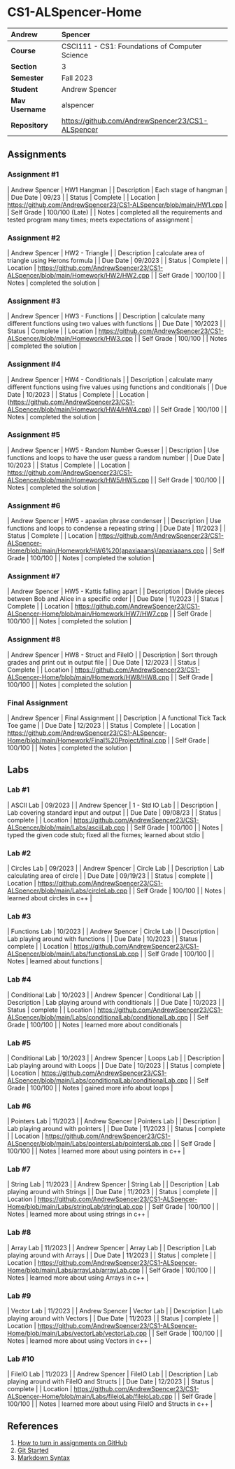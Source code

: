 # CS1-ALSpencer-Home

| Andrew | Spencer |
|:---|:---|
| **Course** | CSCI111 - CS1: Foundations of Computer Science |
| **Section** | 3 |
| **Semester** | Fall 2023 |
| **Student** | Andrew Spencer |
| **Mav Username**            | alspencer |
| **Repository**          | https://github.com/AndrewSpencer23/CS1-ALSpencer |

## Assignments

### Assignment #1

| Andrew Spencer | HW1 Hangman |
| Description | Each stage of hangman |
| Due Date | 09/23 |
| Status | Complete |
| Location | https://github.com/AndrewSpencer23/CS1-ALSpencer/blob/main/HW1.cpp |
| Self Grade | 100/100 (Late) |
| Notes | completed all the requirements and tested program many times; meets expectations of assignment |


### Assignment #2

| Andrew Spencer | HW2 - Triangle |
| Description | calculate area of triangle using Herons formula |
| Due Date | 09/2023 |
| Status | Complete |
| Location | https://github.com/AndrewSpencer23/CS1-ALSpencer/blob/main/Homework/HW2/HW2.cpp |
| Self Grade | 100/100 |
| Notes | completed the solution |


### Assignment #3

| Andrew Spencer | HW3 - Functions |
| Description | calculate many different functions using two values with functions |
| Due Date | 10/2023 |
| Status | Complete |
| Location | https://github.com/AndrewSpencer23/CS1-ALSpencer/blob/main/Homework/HW3.cpp |
| Self Grade | 100/100 |
| Notes | completed the solution |

### Assignment #4

| Andrew Spencer | HW4 - Conditionals |
| Description | calculate many different functions using five values using functions and conditionals |
| Due Date | 10/2023 |
| Status | Complete |
| Location | (https://github.com/AndrewSpencer23/CS1-ALSpencer/blob/main/Homework/HW4/HW4.cpp) |
| Self Grade | 100/100 |
| Notes | completed the solution |

### Assignment #5

| Andrew Spencer | HW5 - Random Number Guesser |
| Description | Use functions and loops to have the user guess a random number |
| Due Date | 10/2023 |
| Status | Complete |
| Location | https://github.com/AndrewSpencer23/CS1-ALSpencer/blob/main/Homework/HW5/HW5.cpp |
| Self Grade | 100/100 |
| Notes | completed the solution |

### Assignment #6

| Andrew Spencer | HW5 - apaxian phrase condenser |
| Description | Use functions and loops to condense a repeating string |
| Due Date | 11/2023 |
| Status | Complete |
| Location | https://github.com/AndrewSpencer23/CS1-ALSpencer-Home/blob/main/Homework/HW6%20(apaxiaaans)/apaxiaaans.cpp |
| Self Grade | 100/100 |
| Notes | completed the solution |

### Assignment #7

| Andrew Spencer | HW5 - Kattis falling apart |
| Description | Divide pieces between Bob and Alice in a specific order |
| Due Date | 11/2023 |
| Status | Complete |
| Location | https://github.com/AndrewSpencer23/CS1-ALSpencer-Home/blob/main/Homework/HW7/HW7.cpp |
| Self Grade | 100/100 |
| Notes | completed the solution |

### Assignment #8

| Andrew Spencer | HW8 - Struct and FileIO |
| Description | Sort through grades and print out in output file |
| Due Date | 12/2023 |
| Status | Complete |
| Location | https://github.com/AndrewSpencer23/CS1-ALSpencer-Home/blob/main/Homework/HW8/HW8.cpp |
| Self Grade | 100/100 |
| Notes | completed the solution |

### Final Assignment

| Andrew Spencer | Final Assignment |
| Description | A functional Tick Tack Toe game |
| Due Date | 12/2023 |
| Status | Complete |
| Location | https://github.com/AndrewSpencer23/CS1-ALSpencer-Home/blob/main/Homework/Final%20Project/final.cpp |
| Self Grade | 100/100 |
| Notes | completed the solution |


## Labs


### Lab #1

| ASCII Lab | 09/2023 |
| Andrew Spencer | 1 - Std IO Lab |
| Description | Lab covering standard input and output |
| Due Date | 09/08/23 |
| Status | complete |
| Location | https://github.com/AndrewSpencer23/CS1-ALSpencer/blob/main/Labs/asciiLab.cpp |
| Self Grade | 100/100 |
| Notes | typed the given code stub; fixed all the fixmes; learned about stdio |

### Lab #2

| Circles Lab | 09/2023 |
| Andrew Spencer | Circle Lab |
| Description | Lab calculating area of circle |
| Due Date | 09/19/23 |
| Status | complete |
| Location | https://github.com/AndrewSpencer23/CS1-ALSpencer/blob/main/Labs/circleLab.cpp |
| Self Grade | 100/100 |
| Notes | learned about circles in c++ |

### Lab #3

| Functions Lab | 10/2023 |
| Andrew Spencer | Circle Lab |
| Description | Lab playing around with functions |
| Due Date | 10/2023 |
| Status | complete |
| Location | https://github.com/AndrewSpencer23/CS1-ALSpencer/blob/main/Labs/functionsLab.cpp |
| Self Grade | 100/100 |
| Notes | learned about functions |

### Lab #4

| Conditional Lab | 10/2023 |
| Andrew Spencer | Conditional Lab |
| Description | Lab playing around with conditionals |
| Due Date | 10/2023 |
| Status | complete |
| Location | https://github.com/AndrewSpencer23/CS1-ALSpencer/blob/main/Labs/conditionalLab/conditionalLab.cpp |
| Self Grade | 100/100 |
| Notes | learned more about conditionals |

### Lab #5

| Conditional Lab | 10/2023 |
| Andrew Spencer | Loops Lab |
| Description | Lab playing around with Loops |
| Due Date | 10/2023 |
| Status | complete |
| Location | https://github.com/AndrewSpencer23/CS1-ALSpencer/blob/main/Labs/conditionalLab/conditionalLab.cpp |
| Self Grade | 100/100 |
| Notes | gained more info about loops |

### Lab #6

| Pointers Lab | 11/2023 |
| Andrew Spencer | Pointers Lab |
| Description | Lab playing around with pointers |
| Due Date | 11/2023 |
| Status | complete |
| Location | https://github.com/AndrewSpencer23/CS1-ALSpencer/blob/main/Labs/pointersLab/pointersLab.cpp |
| Self Grade | 100/100 |
| Notes | learned more about using pointers in c++ |

### Lab #7

| String Lab | 11/2023 |
| Andrew Spencer | String Lab |
| Description | Lab playing around with Strings |
| Due Date | 11/2023 |
| Status | complete |
| Location | https://github.com/AndrewSpencer23/CS1-ALSpencer-Home/blob/main/Labs/stringLab/stringLab.cpp |
| Self Grade | 100/100 |
| Notes | learned more about using strings in c++ |

### Lab #8

| Array Lab | 11/2023 |
| Andrew Spencer | Array Lab |
| Description | Lab playing around with Arrays |
| Due Date | 11/2023 |
| Status | complete |
| Location | https://github.com/AndrewSpencer23/CS1-ALSpencer-Home/blob/main/Labs/arrayLab/arrayLab.cpp |
| Self Grade | 100/100 |
| Notes | learned more about using Arrays in c++ |

### Lab #9

| Vector Lab | 11/2023 |
| Andrew Spencer | Vector Lab |
| Description | Lab playing around with Vectors |
| Due Date | 11/2023 |
| Status | complete |
| Location | https://github.com/AndrewSpencer23/CS1-ALSpencer-Home/blob/main/Labs/vectorLab/vectorLab.cpp |
| Self Grade | 100/100 |
| Notes | learned more about using Vectors in c++ |

### Lab #10

| FileIO Lab | 11/2023 |
| Andrew Spencer | FileIO Lab |
| Description | Lab playing around with FileIO and Structs |
| Due Date | 12/2023 |
| Status | complete |
| Location | https://github.com/AndrewSpencer23/CS1-ALSpencer-Home/blob/main/Labs/fileioLab/fileioLab.cpp |
| Self Grade | 100/100 |
| Notes | learned more about using FileIO and Structs in c++ |


## References

1. [How to turn in assignments on GitHub](https://docs.google.com/document/d/16mixtVA-dePbWidBzI3JXNW4kFhRyT7XsJgL6GtGvGA/edit?usp=sharing)
2. [Git Started](https://docs.google.com/document/d/1M0YeBfFPy5YPpfX7312R9-IldjagimvEma_YhgeLPcw/edit#heading=h.ssqvh5gmotj4)
3. [Markdown Syntax](https://github.com/adam-p/markdown-here/wiki/Markdown-Cheatsheet)
